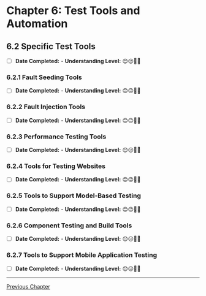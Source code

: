 # Chapter 6: Test Tools and Automation

## 6.2 Specific Test Tools

- [ ] **Date Completed:** - **Understanding Level:** 😊😐🤢🤮

### 6.2.1 Fault Seeding Tools

- [ ] **Date Completed:** - **Understanding Level:** 😊😐🤢🤮

### 6.2.2 Fault Injection Tools

- [ ] **Date Completed:** - **Understanding Level:** 😊😐🤢🤮

### 6.2.3 Performance Testing Tools

- [ ] **Date Completed:** - **Understanding Level:** 😊😐🤢🤮

### 6.2.4 Tools for Testing Websites

- [ ] **Date Completed:** - **Understanding Level:** 😊😐🤢🤮

### 6.2.5 Tools to Support Model-Based Testing

- [ ] **Date Completed:** - **Understanding Level:** 😊😐🤢🤮

### 6.2.6 Component Testing and Build Tools

- [ ] **Date Completed:** - **Understanding Level:** 😊😐🤢🤮

### 6.2.7 Tools to Support Mobile Application Testing

- [ ] **Date Completed:** - **Understanding Level:** 😊😐🤢🤮

---

[Previous Chapter](../5-reviews/5.2-using-checklists-in-reviews.md)
